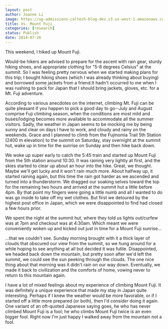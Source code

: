 ```yaml
---
layout: post
author: Joanne Li
image: https://ug-admissions-caltech-blog-dev.s3.us-west-1.amazonaws.com/old_pictures/6a01a511d0e278970c01a511e76de7970c-pi.jpg
title: Vs. Mount Fuji
categories: [research]
status: Publish
date: 2014-07-26
---
```



This weekend, I hiked up Mount Fuji.

Would-be hikers are advised to prepare for the ascent with rain gear, sturdy hiking shoes, and appropriate clothing for "5-8 degrees Celsius" at the summit. So I was feeling pretty nervous when we started making plans for this trip; I bought hiking shoes (which I was already thinking about buying) and borrowed some jackets from a friend.It hadn't occurred to me when I was rushing to pack for Japan that I should bring jackets, gloves, etc. for a Mt. Fuji adventure.

According to various anecdotes on the internet, climbing Mt. Fuji can be quite pleasant if you happen to pick a good day to go--July and August comprise Fuji climbing season, when the conditions are most mild and buses/lodging becomes more available to accommodate all the summer visitors. Sadly, the weather in Japan seems to be mocking me by being sunny and clear on days I have to work, and cloudy and rainy on the weekends. Grace and I planned to climb from the Fujinomia Trail 5th Station (2400 m elevation) to the summit on Saturday, stay overnight at the summit hut, wake up in time for the sunrise on Sunday and then hike back down.

We woke up super early to catch the 5:45 train and started up Mount Fuji from the 5th station around 10:30. It was raining very lightly at first, and the skies started to clear up about an hour into the hike. Great, we thought. Maybe we'll get lucky and it won't rain much more. About halfway up, it started raining again, but this time the rain got harder as we ascended and turned into a thunderstorm. We dragged our soaking selves toward the top for the remaining two hours and arrived at the summit hut a little before 4pm. By that point my fingers were going a little numb and all I wanted to do was go inside to take off my wet clothes. But first we detoured by the highest post office in Japan, which we were disappointed to find had closed a few hours prior.

We spent the night at the summit hut, where they told us lights out/curfew was at 7pm and checkout was at 4:30am. Which meant we were conveniently woken up and kicked out just in time for a Mount Fuji sunrise...

...that we couldn't see. Sunday morning brought with it a thick layer of clouds that obscured our view from the summit, so we hung around for a while hoping to see anything at all but decided it was futile. Disappointed, we headed back down the mountain, but pretty soon after we'd left the summit, we could see the sun peeking through the clouds. The one nice thing about that morning was it didn't rain on our way down. Eventually, we made it back to civilization and the comforts of home, vowing never to return to this mountain again.

I have a lot of mixed feelings about my experience of climbing Mount Fuji. It was definitely a unique experience that made my stay in Japan quite interesting. Perhaps if I knew the weather would be more favorable, or if I started off a little more prepared (or both), then I'd *consider* doing it again. One variant of an oft-quoted Japanese saying goes, he who has never climbed Mount Fuji is a fool; he who climbs Mount Fuji twice is an even bigger fool. Right now I'm just happy I walked away from the mountain not a fool.

